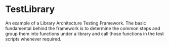 # TestLibrary
An example of a Library Architecture Testing Framework.
The basic fundamental behind the framework is to determine the common steps and group them into functions under a library and call those functions in the test scripts whenever required.
